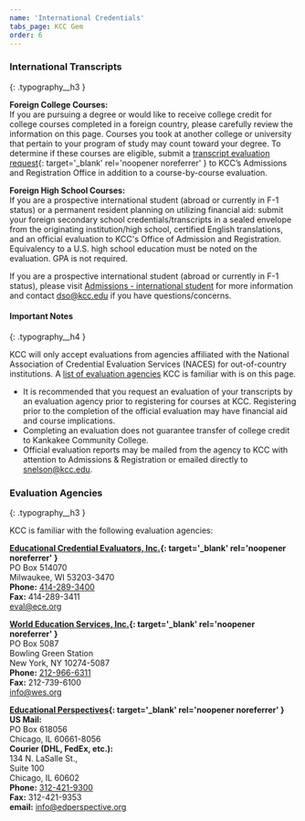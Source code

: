 ```yaml
---
name: 'International Credentials'
tabs_page: KCC Gem
order: 6
---
```


### International Transcripts
{: .typography__h3 }

**Foreign College Courses:** \
If you are pursuing a degree or would like to receive college credit for college courses completed in a foreign country, please carefully review the information on this page. Courses you took at another college or university that pertain to your program of study may count toward your degree. To determine if these courses are eligible, submit a [transcript evaluation request](https://form.jotform.com/52565419679975){: target='_blank' rel='noopener noreferrer' } to KCC’s Admissions and Registration Office in addition to a course-by-course evaluation.

**Foreign High School Courses:** \
If you are a prospective international student (abroad or currently in F-1 status) or a permanent resident planning on utilizing financial aid: submit your foreign secondary school credentials/transcripts in a sealed envelope from the originating institution/high school, certified English translations, and an official evaluation to KCC's Office of Admission and Registration. Equivalency to a U.S. high school education must be noted on the evaluation. GPA is not required.

If you are a prospective international student (abroad or currently in F-1 status), please visit [Admissions - international student](#international-student) for more information and contact [dso@kcc.edu](mailto:dso@kcc.edu) if you have questions/concerns.

#### Important Notes
{: .typography__h4 }

KCC will only accept evaluations from agencies affiliated with the National Association of Credential Evaluation Services (NACES) for out-of-country institutions. A [list of evaluation agencies](?id=evaluation-agencies#international-credentials) KCC is familiar with is on this page.

- It is recommended that you request an evaluation of your transcripts by an evaluation agency prior to registering for courses at KCC. Registering prior to the completion of the official evaluation may have financial aid and course implications.
- Completing an evaluation does not guarantee transfer of college credit to Kankakee Community College.
- Official evaluation reports may be mailed from the agency to KCC with attention to Admissions & Registration or emailed directly to [snelson@kcc.edu](mailto:snelson@kcc.edu).

### Evaluation Agencies
{: .typography__h3 }

KCC is familiar with the following evaluation agencies:

**[Educational Credential Evaluators, Inc.](https://www.ece.org/){: target='_blank' rel='noopener noreferrer' }** \
PO Box 514070 \
Milwaukee, WI 53203-3470 \
**Phone:** [414-289-3400](tel:+14142893400) \
**Fax:** 414-289-3411 \
[eval@ece.org](mailto:eval@ece.org)

**[World Education Services, Inc.](https://www.wes.org/){: target='_blank' rel='noopener noreferrer' }** \
PO Box 5087 \
Bowling Green Station \
New York, NY 10274-5087 \
**Phone:** [212-966-6311](tel:+12129666311) \
**Fax:** 212-739-6100 \
[info@wes.org](mailto:info@wes.org)

**[Educational Perspectives](https://www.edperspective.org/){: target='_blank' rel='noopener noreferrer' }** \
**US Mail:** \
PO Box 618056 \
Chicago, IL 60661-8056 \
**Courier (DHL, FedEx, etc.):** \
134 N. LaSalle St., \
Suite 100 \
Chicago, IL 60602 \
**Phone:** [312-421-9300](tel:+13124219300) \
**Fax:** 312-421-9353 \
**email:** [info@edperspective.org](mailto:info@edperspective.org)
